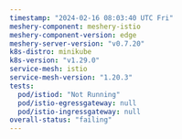 ```yaml
---
timestamp: "2024-02-16 08:03:40 UTC Fri"
meshery-component: meshery-istio
meshery-component-version: edge
meshery-server-version: "v0.7.20"
k8s-distro: minikube
k8s-version: "v1.29.0"
service-mesh: istio
service-mesh-version: "1.20.3"
tests:
  pod/istiod: "Not Running"
  pod/istio-egressgateway: null
  pod/istio-ingressgateway: null
overall-status: "failing"
---
```

